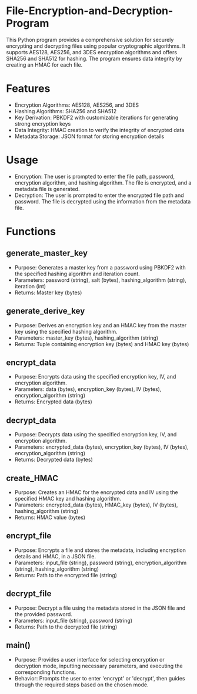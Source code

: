 # File-Encryption-and-Decryption-Program
This Python program provides a comprehensive solution for securely encrypting and decrypting files using popular cryptographic algorithms. It supports AES128, AES256, and 3DES encryption algorithms and offers SHA256 and SHA512 for hashing. The program ensures data integrity by creating an HMAC for each file.

# Features
- Encryption Algorithms: AES128, AES256, and 3DES
- Hashing Algorithms: SHA256 and SHA512
- Key Derivation: PBKDF2 with customizable iterations for generating strong encryption keys
- Data Integrity: HMAC creation to verify the integrity of encrypted data
- Metadata Storage: JSON format for storing encryption details

# Usage
- Encryption: The user is prompted to enter the file path, password, encryption algorithm, and hashing algorithm. The file is encrypted, and a metadata file is generated.
- Decryption: The user is prompted to enter the encrypted file path and password. The file is decrypted using the information from the metadata file.

# Functions
## generate_master_key
- Purpose: Generates a master key from a password using PBKDF2 with the specified hashing algorithm and iteration count.
- Parameters: password (string), salt (bytes), hashing_algorithm (string), iteration (int)
- Returns: Master key (bytes)

## generate_derive_key
- Purpose: Derives an encryption key and an HMAC key from the master key using the specified hashing algorithm.
- Parameters: master_key (bytes), hashing_algorithm (string)
- Returns: Tuple containing encryption key (bytes) and HMAC key (bytes)

## encrypt_data
- Purpose: Encrypts data using the specified encryption key, IV, and encryption algorithm.
- Parameters: data (bytes), encryption_key (bytes), IV (bytes), encryption_algorithm (string)
- Returns: Encrypted data (bytes)

## decrypt_data
- Purpose: Decrypts data using the specified encryption key, IV, and encryption algorithm.
- Parameters: encrypted_data (bytes), encryption_key (bytes), IV (bytes), encryption_algorithm (string)
- Returns: Decrypted data (bytes)

## create_HMAC
- Purpose: Creates an HMAC for the encrypted data and IV using the specified HMAC key and hashing algorithm.
- Parameters: encrypted_data (bytes), HMAC_key (bytes), IV (bytes), hashing_algorithm (string)
- Returns: HMAC value (bytes)

## encrypt_file
- Purpose: Encrypts a file and stores the metadata, including encryption details and HMAC, in a JSON file.
- Parameters: input_file (string), password (string), encryption_algorithm (string), hashing_algorithm (string)
- Returns: Path to the encrypted file (string)

## decrypt_file
- Purpose: Decrypt a file using the metadata stored in the JSON file and the provided password.
- Parameters: input_file (string), password (string)
- Returns: Path to the decrypted file (string)

## main()
- Purpose: Provides a user interface for selecting encryption or decryption mode, inputting necessary parameters, and executing the corresponding functions.
- Behavior: Prompts the user to enter 'encrypt' or 'decrypt', then guides through the required steps based on the chosen mode.

